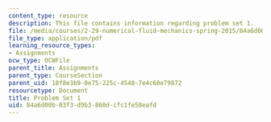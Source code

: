 ```yaml
---
content_type: resource
description: This file contains information regarding problem set 1.
file: /media/courses/2-29-numerical-fluid-mechanics-spring-2015/84a6d00b03f3d9b3860dcfc1fe58eafd_MIT2_29S15_PS1_SP2015_v3.pdf
file_type: application/pdf
learning_resource_types:
- Assignments
ocw_type: OCWFile
parent_title: Assignments
parent_type: CourseSection
parent_uid: 18f8e3b9-0e75-225c-4548-7e4c60e79872
resourcetype: Document
title: Problem Set 1
uid: 84a6d00b-03f3-d9b3-860d-cfc1fe58eafd
---
```

